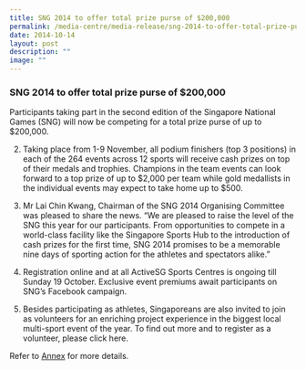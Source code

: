 ```yaml
---
title: SNG 2014 to offer total prize purse of $200,000
permalink: /media-centre/media-release/sng-2014-to-offer-total-prize-purse-of-200000-dollars/
date: 2014-10-14
layout: post
description: ""
image: ""
---
```


### **SNG 2014 to offer total prize purse of $200,000**

Participants taking part in the second edition of the Singapore National Games (SNG) will now be competing for a total prize purse of up to $200,000.

2. Taking place from 1-9 November, all podium finishers (top 3 positions) in each of the 264 events across 12 sports will receive cash prizes on top of their medals and trophies. Champions in the team events can look forward to a top prize of up to $2,000 per team while gold medallists in the individual events may expect to take home up to $500.

3. Mr Lai Chin Kwang, Chairman of the SNG 2014 Organising Committee was pleased to share the news. “We are pleased to raise the level of the SNG this year for our participants. From opportunities to compete in a world-class facility like the Singapore Sports Hub to the introduction of cash prizes for the first time, SNG 2014 promises to be a memorable nine days of sporting action for the athletes and spectators alike.”

4. Registration online and at all ActiveSG Sports Centres is ongoing till Sunday 19 October. Exclusive event premiums await participants on SNG’s Facebook campaign. 

5. Besides participating as athletes, Singaporeans are also invited to join as volunteers for an enriching project experience in the biggest local multi-sport event of the year.  To find out more and to register as a volunteer, please click here. 

Refer to [Annex](/files/Media%20Centre/Media%20Release/2014/October/SNG%202014%20Media%20ReleaseAnnex.pdf) for more details.